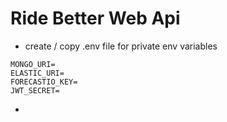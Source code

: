 Ride Better Web Api
===================

+ create / copy .env file for private env variables

```
MONGO_URI=
ELASTIC_URI=
FORECASTIO_KEY=
JWT_SECRET=
```

+ 